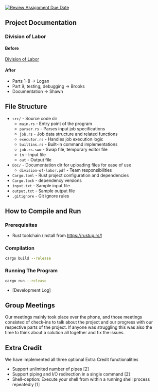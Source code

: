 [![Review Assignment Due Date](https://classroom.github.com/assets/deadline-readme-button-22041afd0340ce965d47ae6ef1cefeee28c7c493a6346c4f15d667ab976d596c.svg)](https://classroom.github.com/a/X2wXCC5u)

## Project Documentation
### Division of Labor
#### Before
[Division of Labor](Doc/division-of-labor.pdf)

#### After
- Parts 1-8 -> Logan
- Part 9, testing, debugging -> Brooks
- Documentation -> Shawn

## File Structure
- `src/` - Source code dir
  - `main.rs` - Entry point of the program
  - `parser.rs` - Parses input job specifications
  - `job.rs` - Job data structure and related functions
  - `executor.rs` - Handles job execution logic
  - `builtins.rs` - Built-in command implementations
  - `job.rs.swo` - Swap file, temporary editor file
  - `in` - Input file
  - `out` - Output file
- `Doc/` - Documentation dir for uploading files for ease of use
  - `division-of-labor.pdf` - Team responsibilities
- `Cargo.toml` - Rust project configuration and dependencies
- `Cargo.lock` - dependency versions
- `input.txt` -  Sample input file
- `output.txt` - Sample output file
- `.gitignore` - Git ignore rules

## How to Compile and Run
### Prerequisites
- Rust toolchain (install from https://rustup.rs/)

### Compilation
```bash
cargo build --release
```
### Running The Program
```bash
cargo run --release

```

- [Development Log]

## Group Meetings
Our meetings mainly took place over the phone, and those meetings consisted of check-ins to talk about the project and our progress with our respective parts of the project. If anyone was struggling this was also the time to think about a solution all together and fix the issues.

## Extra Credit
We have implemented all three optional Extra Credit functionalities
* Support unlimited number of pipes [2]
* Support piping and I/O redirection in a single command [2]
* Shell-ception: Execute your shell from within a running shell process repeatedly [1]
